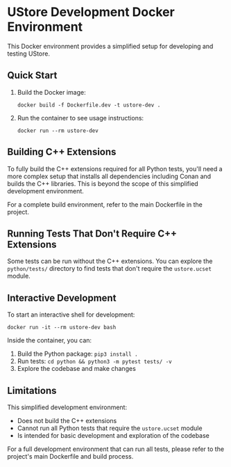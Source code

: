# UStore Development Docker Environment

This Docker environment provides a simplified setup for developing and testing UStore.

## Quick Start

1. Build the Docker image:
   ```
   docker build -f Dockerfile.dev -t ustore-dev .
   ```

2. Run the container to see usage instructions:
   ```
   docker run --rm ustore-dev
   ```

## Building C++ Extensions

To fully build the C++ extensions required for all Python tests, you'll need a more complex setup that installs all dependencies including Conan and builds the C++ libraries. This is beyond the scope of this simplified development environment.

For a complete build environment, refer to the main Dockerfile in the project.

## Running Tests That Don't Require C++ Extensions

Some tests can be run without the C++ extensions. You can explore the `python/tests/` directory to find tests that don't require the `ustore.ucset` module.

## Interactive Development

To start an interactive shell for development:
```
docker run -it --rm ustore-dev bash
```

Inside the container, you can:
1. Build the Python package: `pip3 install .`
2. Run tests: `cd python && python3 -m pytest tests/ -v`
3. Explore the codebase and make changes

## Limitations

This simplified development environment:
- Does not build the C++ extensions
- Cannot run all Python tests that require the `ustore.ucset` module
- Is intended for basic development and exploration of the codebase

For a full development environment that can run all tests, please refer to the project's main Dockerfile and build process.